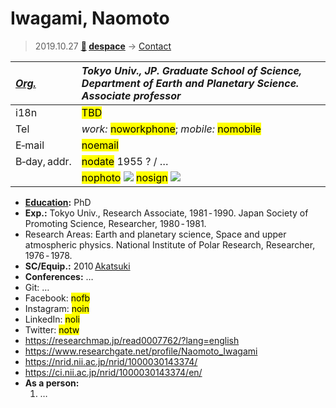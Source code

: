 # Iwagami, Naomoto
> 2019.10.27 **[🚀](../index/index.md) [despace](index.md)** → [Contact](contact.md)

|*[Org.](contact.md)*|*Tokyo Univ., JP. Graduate School of Science, Department of Earth and Planetary Science. Associate professor*|
|:--|:--|
|i18n| <mark>TBD</mark> |
|Tel| *work:* <mark>noworkphone</mark>; *mobile:* <mark>nomobile</mark> |
|E‑mail| <mark>noemail</mark> |
|B‑day, addr.| <mark>nodate</mark> 1955 ? / … |
|| <mark>nophoto</mark> [![](f/contact//1_photo_thumb.jpg)](f/contact//1_photo.jpg) <mark>nosign</mark> [![](f/contact//1_sign_thumb.jpg)](f/contact//1_sign.png) |

   - **[Education](edu.md):** PhD
   - **Exp.:** Tokyo Univ., Research Associate, 1981 ‑ 1990. Japan Society of Promoting Science, Researcher, 1980 ‑ 1981.
   - Research Areas: Earth and planetary science, Space and upper atmospheric physics. National Institute of Polar Research, Researcher, 1976 ‑ 1978.
   - **SC/Equip.:** 2010 [Akatsuki](akatsuki.md)
   - **Conferences:** …
   - Git: …
   - Facebook: <mark>nofb</mark>
   - Instagram: <mark>noin</mark>
   - LinkedIn: <mark>noli</mark>
   - Twitter: <mark>notw</mark>
   - <https://researchmap.jp/read0007762/?lang=english>
   - <https://www.researchgate.net/profile/Naomoto_Iwagami>
   - <https://nrid.nii.ac.jp/nrid/1000030143374/>
   - <https://ci.nii.ac.jp/nrid/1000030143374/en/>
   - **As a person:**
      1. …
